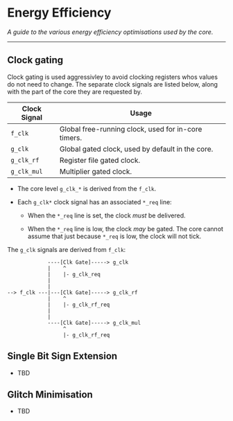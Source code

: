 
# Energy Efficiency

*A guide to the various energy efficiency optimisations used by the core.*

---

## Clock gating


Clock gating is used aggressivley to avoid clocking registers whos
values do not need to change.
The separate clock signals are listed below, along with the part of the
core they are requested by.


Clock Signal | Usage
-------------|--------------------------------------------------
`f_clk`      | Global free-running clock, used for in-core timers.
`g_clk`      | Global gated clock, used by default in the core.
`g_clk_rf`   | Register file gated clock.
`g_clk_mul`  | Multiplier gated clock.

- The core level `g_clk_*` is derived from the `f_clk`.

- Each `g_clk*` clock signal has an associated `*_req` line:

  - When the `*_req` line is set, the clock *must* be delivered.

  - When the `*_req` line is low, the clock *may* be gated. The core
    cannot assume that just because `*_req` is low, the clock will not tick.

The `g_clk` signals are derived from `f_clk`:

```
             ----[Clk Gate]-----> g_clk
             |    ^
             |    |- g_clk_req
             |
             |
--> f_clk ---|---[Clk Gate]-----> g_clk_rf
             |    ^
             |    |- g_clk_rf_req
             |
             |
             ----[Clk Gate]-----> g_clk_mul
                  ^
                  |- g_clk_rf_req
```

## Single Bit Sign Extension

- TBD

## Glitch Minimisation

- TBD

